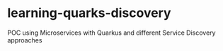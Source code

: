 # learning-quarks-discovery
POC using Microservices with Quarkus and different Service Discovery approaches
